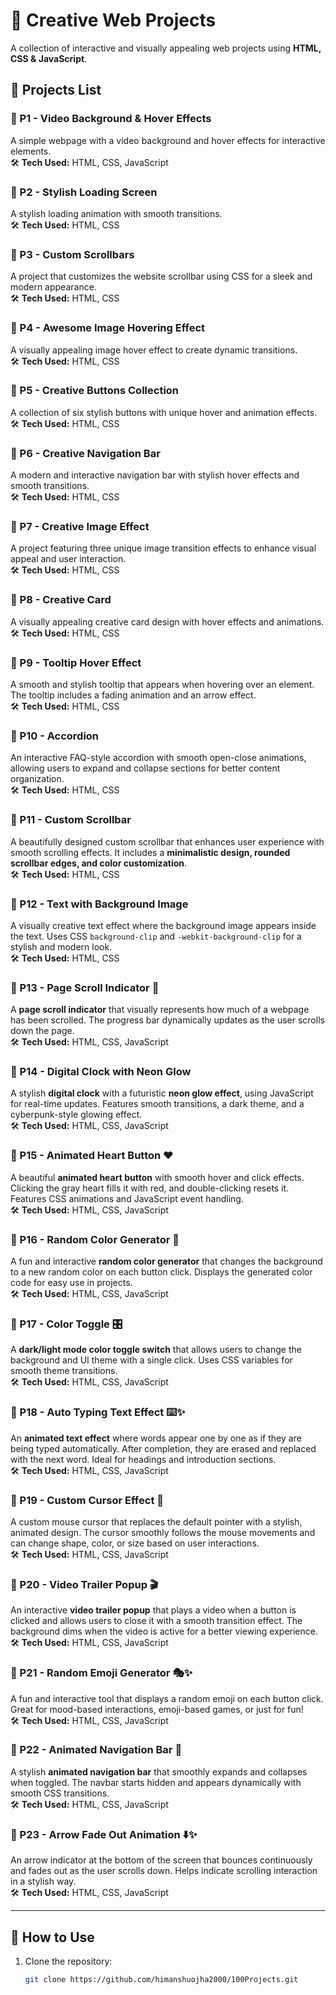 # 🚀 Creative Web Projects  

A collection of interactive and visually appealing web projects using **HTML, CSS & JavaScript**.  

## 📌 Projects List  

### 🔹 P1 - Video Background & Hover Effects  
A simple webpage with a video background and hover effects for interactive elements.  
🛠 **Tech Used:** HTML, CSS, JavaScript  

### 🔹 P2 - Stylish Loading Screen  
A stylish loading animation with smooth transitions.  
🛠 **Tech Used:** HTML, CSS  

### 🔹 P3 - Custom Scrollbars  
A project that customizes the website scrollbar using CSS for a sleek and modern appearance.  
🛠 **Tech Used:** HTML, CSS  

### 🔹 P4 - Awesome Image Hovering Effect  
A visually appealing image hover effect to create dynamic transitions.  
🛠 **Tech Used:** HTML, CSS  

### 🔹 P5 - Creative Buttons Collection  
A collection of six stylish buttons with unique hover and animation effects.  
🛠 **Tech Used:** HTML, CSS  

### 🔹 P6 - Creative Navigation Bar  
A modern and interactive navigation bar with stylish hover effects and smooth transitions.  
🛠 **Tech Used:** HTML, CSS  

### 🔹 P7 - Creative Image Effect  
A project featuring three unique image transition effects to enhance visual appeal and user interaction.  
🛠 **Tech Used:** HTML, CSS  

### 🔹 P8 - Creative Card  
A visually appealing creative card design with hover effects and animations.  
🛠 **Tech Used:** HTML, CSS  

### 🔹 P9 - Tooltip Hover Effect  
A smooth and stylish tooltip that appears when hovering over an element. The tooltip includes a fading animation and an arrow effect.  
🛠 **Tech Used:** HTML, CSS  

### 🔹 P10 - Accordion  
An interactive FAQ-style accordion with smooth open-close animations, allowing users to expand and collapse sections for better content organization.  
🛠 **Tech Used:** HTML, CSS  

### 🔹 P11 - Custom Scrollbar  
A beautifully designed custom scrollbar that enhances user experience with smooth scrolling effects. It includes a **minimalistic design, rounded scrollbar edges, and color customization**.  
🛠 **Tech Used:** HTML, CSS  

### 🔹 P12 - Text with Background Image  
A visually creative text effect where the background image appears inside the text. Uses CSS `background-clip` and `-webkit-background-clip` for a stylish and modern look.  
🛠 **Tech Used:** HTML, CSS  

### 🔹 P13 - Page Scroll Indicator 📜  
A **page scroll indicator** that visually represents how much of a webpage has been scrolled. The progress bar dynamically updates as the user scrolls down the page.  
🛠 **Tech Used:** HTML, CSS, JavaScript  

### 🔹 P14 - Digital Clock with Neon Glow  
A stylish **digital clock** with a futuristic **neon glow effect**, using JavaScript for real-time updates. Features smooth transitions, a dark theme, and a cyberpunk-style glowing effect.  
🛠 **Tech Used:** HTML, CSS, JavaScript  

### 🔹 P15 - Animated Heart Button ❤️  
A beautiful **animated heart button** with smooth hover and click effects. Clicking the gray heart fills it with red, and double-clicking resets it. Features CSS animations and JavaScript event handling.  
🛠 **Tech Used:** HTML, CSS, JavaScript  

### 🔹 P16 - Random Color Generator 🎨  
A fun and interactive **random color generator** that changes the background to a new random color on each button click. Displays the generated color code for easy use in projects.  
🛠 **Tech Used:** HTML, CSS, JavaScript  

### 🔹 P17 - Color Toggle 🎛️  
A **dark/light mode color toggle switch** that allows users to change the background and UI theme with a single click. Uses CSS variables for smooth theme transitions.  
🛠 **Tech Used:** HTML, CSS, JavaScript  

### 🔹 P18 - Auto Typing Text Effect ⌨️✨  
An **animated text effect** where words appear one by one as if they are being typed automatically. After completion, they are erased and replaced with the next word. Ideal for headings and introduction sections.  
🛠 **Tech Used:** HTML, CSS, JavaScript  

### 🔹 P19 - Custom Cursor Effect 🎯  
A custom mouse cursor that replaces the default pointer with a stylish, animated design. The cursor smoothly follows the mouse movements and can change shape, color, or size based on user interactions.  
🛠 **Tech Used:** HTML, CSS, JavaScript  

### 🔹 P20 - Video Trailer Popup 🎬  
An interactive **video trailer popup** that plays a video when a button is clicked and allows users to close it with a smooth transition effect. The background dims when the video is active for a better viewing experience.  
🛠 **Tech Used:** HTML, CSS, JavaScript  

### 🔹 P21 - Random Emoji Generator 🎭✨  
A fun and interactive tool that displays a random emoji on each button click. Great for mood-based interactions, emoji-based games, or just for fun!  
🛠 **Tech Used:** HTML, CSS, JavaScript  

### 🔹 P22 - Animated Navigation Bar 📜  
A stylish **animated navigation bar** that smoothly expands and collapses when toggled. The navbar starts hidden and appears dynamically with smooth CSS transitions.  
🛠 **Tech Used:** HTML, CSS, JavaScript  

### 🔹 P23 - Arrow Fade Out Animation ⬇️✨  
An arrow indicator at the bottom of the screen that bounces continuously and fades out as the user scrolls down. Helps indicate scrolling interaction in a stylish way.  
🛠 **Tech Used:** HTML, CSS, JavaScript  

---

## 🌟 How to Use  
1. Clone the repository:  
   ```bash  
   git clone https://github.com/himanshuojha2000/100Projects.git  